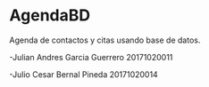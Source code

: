# AgendaBD
 Agenda de contactos y citas usando base de datos.

 -Julian Andres Garcia Guerrero 20171020011

 -Julio Cesar Bernal Pineda 20171020014

